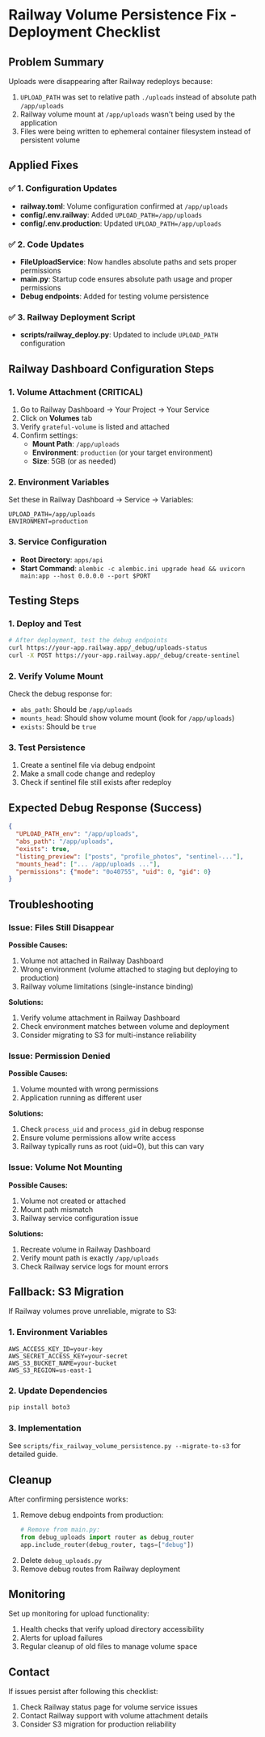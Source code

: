 # Railway Volume Persistence Fix - Deployment Checklist

## Problem Summary
Uploads were disappearing after Railway redeploys because:
1. `UPLOAD_PATH` was set to relative path `./uploads` instead of absolute path `/app/uploads`
2. Railway volume mount at `/app/uploads` wasn't being used by the application
3. Files were being written to ephemeral container filesystem instead of persistent volume

## Applied Fixes

### ✅ 1. Configuration Updates
- **railway.toml**: Volume configuration confirmed at `/app/uploads`
- **config/.env.railway**: Added `UPLOAD_PATH=/app/uploads`
- **config/.env.production**: Updated `UPLOAD_PATH=/app/uploads`

### ✅ 2. Code Updates
- **FileUploadService**: Now handles absolute paths and sets proper permissions
- **main.py**: Startup code ensures absolute path usage and proper permissions
- **Debug endpoints**: Added for testing volume persistence

### ✅ 3. Railway Deployment Script
- **scripts/railway_deploy.py**: Updated to include `UPLOAD_PATH` configuration

## Railway Dashboard Configuration Steps

### 1. Volume Attachment (CRITICAL)
1. Go to Railway Dashboard → Your Project → Your Service
2. Click on **Volumes** tab
3. Verify `grateful-volume` is listed and attached
4. Confirm settings:
   - **Mount Path**: `/app/uploads`
   - **Environment**: `production` (or your target environment)
   - **Size**: 5GB (or as needed)

### 2. Environment Variables
Set these in Railway Dashboard → Service → Variables:
```
UPLOAD_PATH=/app/uploads
ENVIRONMENT=production
```

### 3. Service Configuration
- **Root Directory**: `apps/api`
- **Start Command**: `alembic -c alembic.ini upgrade head && uvicorn main:app --host 0.0.0.0 --port $PORT`

## Testing Steps

### 1. Deploy and Test
```bash
# After deployment, test the debug endpoints
curl https://your-app.railway.app/_debug/uploads-status
curl -X POST https://your-app.railway.app/_debug/create-sentinel
```

### 2. Verify Volume Mount
Check the debug response for:
- `abs_path`: Should be `/app/uploads`
- `mounts_head`: Should show volume mount (look for `/app/uploads`)
- `exists`: Should be `true`

### 3. Test Persistence
1. Create a sentinel file via debug endpoint
2. Make a small code change and redeploy
3. Check if sentinel file still exists after redeploy

## Expected Debug Response (Success)
```json
{
  "UPLOAD_PATH_env": "/app/uploads",
  "abs_path": "/app/uploads", 
  "exists": true,
  "listing_preview": ["posts", "profile_photos", "sentinel-..."],
  "mounts_head": ["... /app/uploads ..."],
  "permissions": {"mode": "0o40755", "uid": 0, "gid": 0}
}
```

## Troubleshooting

### Issue: Files Still Disappear
**Possible Causes:**
1. Volume not attached in Railway Dashboard
2. Wrong environment (volume attached to staging but deploying to production)
3. Railway volume limitations (single-instance binding)

**Solutions:**
1. Verify volume attachment in Railway Dashboard
2. Check environment matches between volume and deployment
3. Consider migrating to S3 for multi-instance reliability

### Issue: Permission Denied
**Possible Causes:**
1. Volume mounted with wrong permissions
2. Application running as different user

**Solutions:**
1. Check `process_uid` and `process_gid` in debug response
2. Ensure volume permissions allow write access
3. Railway typically runs as root (uid=0), but this can vary

### Issue: Volume Not Mounting
**Possible Causes:**
1. Volume not created or attached
2. Mount path mismatch
3. Railway service configuration issue

**Solutions:**
1. Recreate volume in Railway Dashboard
2. Verify mount path is exactly `/app/uploads`
3. Check Railway service logs for mount errors

## Fallback: S3 Migration

If Railway volumes prove unreliable, migrate to S3:

### 1. Environment Variables
```
AWS_ACCESS_KEY_ID=your-key
AWS_SECRET_ACCESS_KEY=your-secret
AWS_S3_BUCKET_NAME=your-bucket
AWS_S3_REGION=us-east-1
```

### 2. Update Dependencies
```bash
pip install boto3
```

### 3. Implementation
See `scripts/fix_railway_volume_persistence.py --migrate-to-s3` for detailed guide.

## Cleanup

After confirming persistence works:
1. Remove debug endpoints from production:
   ```python
   # Remove from main.py:
   from debug_uploads import router as debug_router
   app.include_router(debug_router, tags=["debug"])
   ```
2. Delete `debug_uploads.py`
3. Remove debug routes from Railway deployment

## Monitoring

Set up monitoring for upload functionality:
1. Health checks that verify upload directory accessibility
2. Alerts for upload failures
3. Regular cleanup of old files to manage volume space

## Contact

If issues persist after following this checklist:
1. Check Railway status page for volume service issues
2. Contact Railway support with volume attachment details
3. Consider S3 migration for production reliability